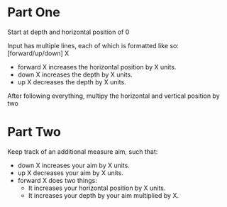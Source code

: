 # Part One

Start at depth and horizontal position of 0

Input has multiple lines, each of which is formatted like so: 
[forward/up/down] X

- forward X increases the horizontal position by X units.
- down X increases the depth by X units.
- up X decreases the depth by X units.


After following everything, multipy the horizontal and vertical position by two

# Part Two

Keep track of an additional measure aim, such that:
- down X increases your aim by X units.
- up X decreases your aim by X units.
- forward X does two things:
	- It increases your horizontal position by X units.
	- It increases your depth by your aim multiplied by X.

